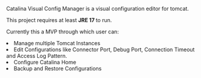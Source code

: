 Catalina Visual Config Manager is a visual configuration editor for tomcat.

This project requires at least <b> JRE 17 </b> to run.

Currently this a MVP through which user can:

<li> Manage multiple Tomcat Instances </li>

<li> Edit Configurations like Connector Port, Debug Port, 
Connection Timeout and Access Log Pattern. </li>

<li> Configure Catalina Home </li>

<li> Backup and Restore Configurations </li>


